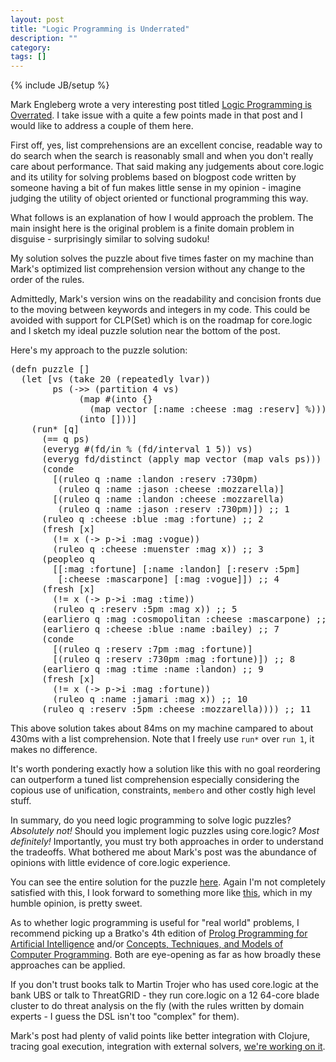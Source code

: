 ```yaml
---
layout: post
title: "Logic Programming is Underrated"
description: ""
category: 
tags: []
---
```

{% include JB/setup %}

Mark Engleberg wrote a very interesting post titled
[Logic Programming is Overrated](http://programming-puzzler.blogspot.com/2013/03/logic-programming-is-overrated.html). I
take issue with a quite a few points made in that post and I would
like to address a couple of them here.

First off, yes, list comprehensions are an excellent concise, readable
way to do search when the search is reasonably small and when you
don't really care about performance. That said making any judgements
about core.logic and its utility for solving problems based on
blogpost code written by someone having a bit of fun makes little
sense in my opinion - imagine judging the utility of object oriented
or functional programming this way.

What follows is an explanation of how I would approach the
problem. The main insight here is the original problem is a finite
domain problem in disguise - surprisingly similar to solving sudoku!

My solution solves the puzzle about five times faster on my machine
than Mark's optimized list comprehension version without any change
to the order of the rules.

Admittedly, Mark's version wins on the readability and concision
fronts due to the moving between keywords and integers in my
code. This could be avoided with support for CLP(Set) which is on the
roadmap for core.logic and I sketch my ideal puzzle solution near the
bottom of the post.

Here's my approach to the puzzle solution:

<pre>
(defn puzzle []
  (let [vs (take 20 (repeatedly lvar))
        ps (->> (partition 4 vs)
             (map #(into {}
               (map vector [:name :cheese :mag :reserv] %)))
             (into []))]
    (run* [q]
      (== q ps)
      (everyg #(fd/in % (fd/interval 1 5)) vs)
      (everyg fd/distinct (apply map vector (map vals ps)))
      (conde
        [(ruleo q :name :landon :reserv :730pm)
         (ruleo q :name :jason :cheese :mozzarella)]
        [(ruleo q :name :landon :cheese :mozzarella)
         (ruleo q :name :jason :reserv :730pm)]) ;; 1
      (ruleo q :cheese :blue :mag :fortune) ;; 2
      (fresh [x]
        (!= x (-> p->i :mag :vogue))
        (ruleo q :cheese :muenster :mag x)) ;; 3
      (peopleo q
        [[:mag :fortune] [:name :landon] [:reserv :5pm]
         [:cheese :mascarpone] [:mag :vogue]]) ;; 4
      (fresh [x]
        (!= x (-> p->i :mag :time))
        (ruleo q :reserv :5pm :mag x)) ;; 5
      (earliero q :mag :cosmopolitan :cheese :mascarpone) ;; 6
      (earliero q :cheese :blue :name :bailey) ;; 7
      (conde
        [(ruleo q :reserv :7pm :mag :fortune)]
        [(ruleo q :reserv :730pm :mag :fortune)]) ;; 8
      (earliero q :mag :time :name :landon) ;; 9
      (fresh [x]
        (!= x (-> p->i :mag :fortune))
        (ruleo q :name :jamari :mag x)) ;; 10
      (ruleo q :reserv :5pm :cheese :mozzarella)))) ;; 11
</pre>

This above solution takes about 84ms on my machine campared to about 430ms
with a list comprehension. Note that I freely use `run*` over `run 1`, it
makes no difference.

It's worth pondering exactly how a solution like this with no goal
reordering can outperform a tuned list comprehension especially
considering the copious use of unification, constraints, `membero` and
other costly high level stuff.

In summary, do you need logic programming to solve logic puzzles?
*Absolutely not!* Should you implement logic puzzles using core.logic?
*Most definitely!* Importantly, you must try both approaches in order
to understand the tradeoffs. What bothered me about Mark's post was
the abundance of opinions with little evidence of core.logic
experience.

You can see the entire solution for the puzzle
[here](http://gist.github.com/swannodette/5127144). Again I'm not
completely satisfied with this, I look forward to something more like
[this](http://gist.github.com/swannodette/5127150),
which in my humble opinion, is pretty sweet.

As to whether logic programming is useful for "real world" problems, I
recommend picking up a Bratko's 4th edition of
[Prolog Programming for Artificial Intelligence](http://www.amazon.com/Programming-Artificial-Intelligence-International-Computer/dp/0321417461)
and/or
[Concepts, Techniques, and Models of Computer Programming](http://www.amazon.com/Concepts-Techniques-Models-Computer-Programming/dp/0262220695). Both
are eye-opening as far as how broadly these approaches can be applied.

If you don't trust books talk to Martin Trojer who has used core.logic
at the bank UBS or talk to ThreatGRID - they run core.logic on a 12
64-core blade cluster to do threat analysis on the fly (with the rules
written by domain experts - I guess the DSL isn't too "complex" for them).

Mark's post had plenty of valid points like better integration with
Clojure, tracing goal execution, integration with external solvers,
[we're working on it](http://github.com/clojure/core.logic/wiki/Development).
    
